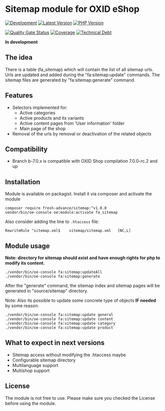 # Sitemap module for OXID eShop

[![Development](https://github.com/Fresh-Advance/Sitemap/actions/workflows/trigger.yml/badge.svg?branch=b-7.0.x)](https://github.com/Fresh-Advance/Sitemap/actions/workflows/trigger.yml)
[![Latest Version](https://img.shields.io/packagist/v/Fresh-Advance/Sitemap?logo=composer&label=latest&include_prereleases&color=orange)](https://packagist.org/packages/Fresh-Advance/Sitemap)
[![PHP Version](https://img.shields.io/packagist/php-v/Fresh-Advance/Sitemap)](https://github.com/Fresh-Advance/Sitemap)

[![Quality Gate Status](https://sonarcloud.io/api/project_badges/measure?project=Fresh-Advance_Sitemap&metric=alert_status)](https://sonarcloud.io/dashboard?id=Fresh-Advance_Sitemap)
[![Coverage](https://sonarcloud.io/api/project_badges/measure?project=Fresh-Advance_Sitemap&metric=coverage)](https://sonarcloud.io/dashboard?id=Fresh-Advance_Sitemap)
[![Technical Debt](https://sonarcloud.io/api/project_badges/measure?project=Fresh-Advance_Sitemap&metric=sqale_index)](https://sonarcloud.io/dashboard?id=Fresh-Advance_Sitemap)

**In development**

## The idea

There is a table (fa_sitemap) which will contain the list of all sitemap urls.
Urls are updated and added during the "fa:sitemap:update" commands.
The sitemap files are generated by "fa:sitemap:generate" command.

## Features

* Selectors implemented for:
  * Active categories
  * Active products and its variants
  * Active content pages from 'User information' folder
  * Main page of the shop
* Removal of the urls by removal or deactivation of the related objects

## Compatibility

* Branch b-7.0.x is compatible with OXID Shop compilation 7.0.0-rc.2 and up

## Installation

Module is available on packagist. Install it via composer and activate the module

```
composer require fresh-advance/sitemap:^v1.0.0
vendor/bin/oe-console oe:module:activate fa_sitemap
```

Also consider adding the line to `.htaccess` file:

```
RewriteRule ^sitemap.xml$    sitemap/sitemap.xml   [NC,L]
```

## Module usage

**Note: directory for sitemap should exist and have enough rights for php to modify its content.**

```shell
./vendor/bin/oe-console fa:sitemap:updateAll
./vendor/bin/oe-console fa:sitemap:generate
```

After the "generate" command, the sitemap index and sitemap pages will be generated in "source/sitemap" directory.

Note: Also its possible to update some concrete type of objects **IF needed** by some reason:

```shell
./vendor/bin/oe-console fa:sitemap:update general
./vendor/bin/oe-console fa:sitemap:update content
./vendor/bin/oe-console fa:sitemap:update category
./vendor/bin/oe-console fa:sitemap:update product
```

## What to expect in next versions

* Sitemap access without modifying the .htaccess maybe
* Configurable sitemap directory
* Multilanguage support
* Multishop support

## License

The module is not free to use. Please make sure you checked the License before using the module.
